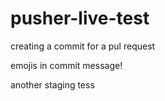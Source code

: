 # pusher-live-test

creating a commit for a pul request

emojis in commit message!


another staging tess




